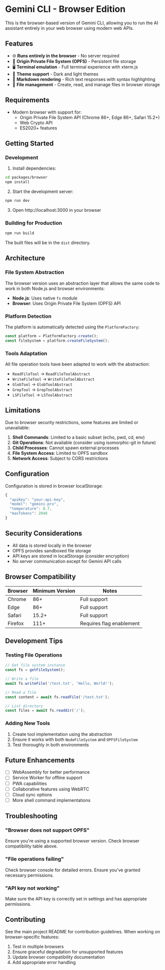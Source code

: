 # Gemini CLI - Browser Edition

This is the browser-based version of Gemini CLI, allowing you to run the AI assistant entirely in your web browser using modern web APIs.

## Features

- 🌐 **Runs entirely in the browser** - No server required
- 📁 **Origin Private File System (OPFS)** - Persistent file storage
- 🖥️ **Terminal emulation** - Full terminal experience with xterm.js
- 🎨 **Theme support** - Dark and light themes
- 📝 **Markdown rendering** - Rich text responses with syntax highlighting
- 🔧 **File management** - Create, read, and manage files in browser storage

## Requirements

- Modern browser with support for:
  - Origin Private File System API (Chrome 86+, Edge 86+, Safari 15.2+)
  - Web Crypto API
  - ES2020+ features

## Getting Started

### Development

1. Install dependencies:
```bash
cd packages/browser
npm install
```

2. Start the development server:
```bash
npm run dev
```

3. Open http://localhost:3000 in your browser

### Building for Production

```bash
npm run build
```

The built files will be in the `dist` directory.

## Architecture

### File System Abstraction

The browser version uses an abstraction layer that allows the same code to work in both Node.js and browser environments:

- **Node.js**: Uses native `fs` module
- **Browser**: Uses Origin Private File System (OPFS) API

### Platform Detection

The platform is automatically detected using the `PlatformFactory`:

```typescript
const platform = PlatformFactory.create();
const fileSystem = platform.createFileSystem();
```

### Tools Adaptation

All file operation tools have been adapted to work with the abstraction:

- `ReadFileTool` → `ReadFileToolAbstract`
- `WriteFileTool` → `WriteFileToolAbstract`
- `GlobTool` → `GlobToolAbstract`
- `GrepTool` → `GrepToolAbstract`
- `LSFileTool` → `LSToolAbstract`

## Limitations

Due to browser security restrictions, some features are limited or unavailable:

1. **Shell Commands**: Limited to a basic subset (echo, pwd, cd, env)
2. **Git Operations**: Not available (consider using isomorphic-git in future)
3. **Child Processes**: Cannot spawn external processes
4. **File System Access**: Limited to OPFS sandbox
5. **Network Access**: Subject to CORS restrictions

## Configuration

Configuration is stored in browser localStorage:

```javascript
{
  "apiKey": "your-api-key",
  "model": "gemini-pro",
  "temperature": 0.7,
  "maxTokens": 2048
}
```

## Security Considerations

- All data is stored locally in the browser
- OPFS provides sandboxed file storage
- API keys are stored in localStorage (consider encryption)
- No server communication except for Gemini API calls

## Browser Compatibility

| Browser | Minimum Version | Notes |
|---------|----------------|-------|
| Chrome | 86+ | Full support |
| Edge | 86+ | Full support |
| Safari | 15.2+ | Full support |
| Firefox | 111+ | Requires flag enablement |

## Development Tips

### Testing File Operations

```javascript
// Get file system instance
const fs = getFileSystem();

// Write a file
await fs.writeFile('/test.txt', 'Hello, World!');

// Read a file
const content = await fs.readFile('/test.txt');

// List directory
const files = await fs.readdir('/');
```

### Adding New Tools

1. Create tool implementation using the abstraction
2. Ensure it works with both `NodeFileSystem` and `OPFSFileSystem`
3. Test thoroughly in both environments

## Future Enhancements

- [ ] WebAssembly for better performance
- [ ] Service Worker for offline support
- [ ] PWA capabilities
- [ ] Collaborative features using WebRTC
- [ ] Cloud sync options
- [ ] More shell command implementations

## Troubleshooting

### "Browser does not support OPFS"

Ensure you're using a supported browser version. Check browser compatibility table above.

### "File operations failing"

Check browser console for detailed errors. Ensure you've granted necessary permissions.

### "API key not working"

Make sure the API key is correctly set in settings and has appropriate permissions.

## Contributing

See the main project README for contribution guidelines. When working on browser-specific features:

1. Test in multiple browsers
2. Ensure graceful degradation for unsupported features
3. Update browser compatibility documentation
4. Add appropriate error handling